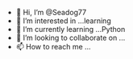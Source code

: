 - 👋 Hi, I’m @Seadog77
- 👀 I’m interested in ...learning
- 🌱 I’m currently learning ...Python
- 💞️ I’m looking to collaborate on ...
- 📫 How to reach me ...

<!---
Seadog77/Seadog77 is a ✨ special ✨ repository because its `README.md` (this file) appears on your GitHub profile.
You can click the Preview link to take a look at your changes.
--->
